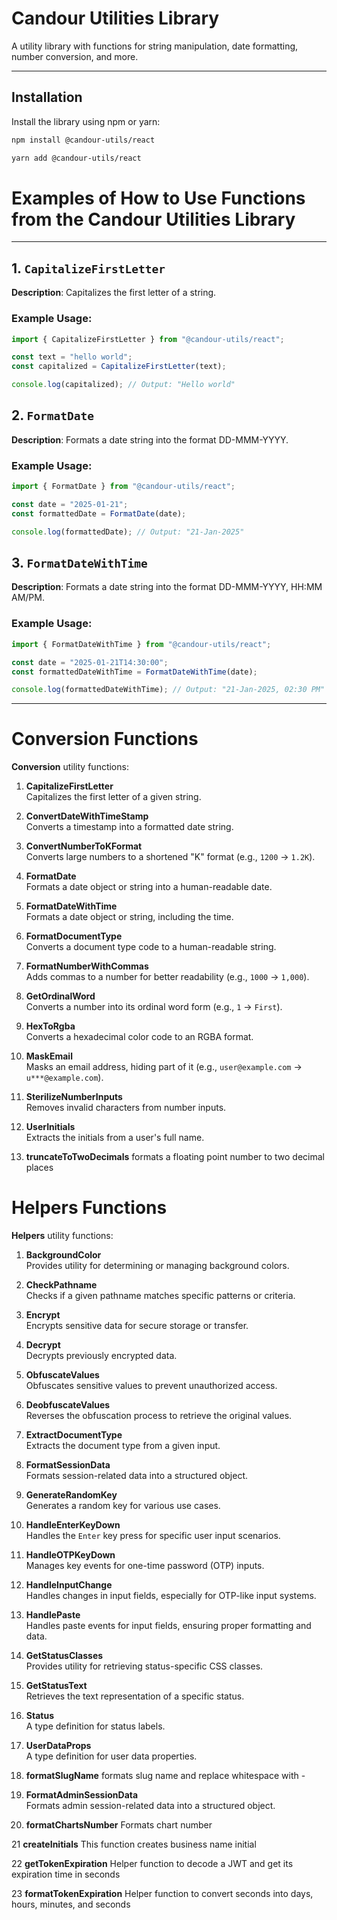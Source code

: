 # Candour Utilities Library

A utility library with functions for string manipulation, date formatting, number conversion, and more.

---

## Installation

Install the library using npm or yarn:

```bash
npm install @candour-utils/react
```

```bash
yarn add @candour-utils/react
```

# Examples of How to Use Functions from the Candour Utilities Library

---

## 1. `CapitalizeFirstLetter`

**Description**: Capitalizes the first letter of a string.

### Example Usage:

```typescript
import { CapitalizeFirstLetter } from "@candour-utils/react";

const text = "hello world";
const capitalized = CapitalizeFirstLetter(text);

console.log(capitalized); // Output: "Hello world"
```

## 2. `FormatDate`

**Description**: Formats a date string into the format DD-MMM-YYYY.

### Example Usage:

```typescript
import { FormatDate } from "@candour-utils/react";

const date = "2025-01-21";
const formattedDate = FormatDate(date);

console.log(formattedDate); // Output: "21-Jan-2025"
```

## 3. `FormatDateWithTime`

**Description**: Formats a date string into the format DD-MMM-YYYY, HH:MM AM/PM.

### Example Usage:

```typescript
import { FormatDateWithTime } from "@candour-utils/react";

const date = "2025-01-21T14:30:00";
const formattedDateWithTime = FormatDateWithTime(date);

console.log(formattedDateWithTime); // Output: "21-Jan-2025, 02:30 PM"
```

---

# Conversion Functions

**Conversion** utility functions:

1. **CapitalizeFirstLetter**  
   Capitalizes the first letter of a given string.

2. **ConvertDateWithTimeStamp**  
   Converts a timestamp into a formatted date string.

3. **ConvertNumberToKFormat**  
   Converts large numbers to a shortened "K" format (e.g., `1200` → `1.2K`).

4. **FormatDate**  
   Formats a date object or string into a human-readable date.

5. **FormatDateWithTime**  
   Formats a date object or string, including the time.

6. **FormatDocumentType**  
   Converts a document type code to a human-readable string.

7. **FormatNumberWithCommas**  
   Adds commas to a number for better readability (e.g., `1000` → `1,000`).

8. **GetOrdinalWord**  
   Converts a number into its ordinal word form (e.g., `1` → `First`).

9. **HexToRgba**  
   Converts a hexadecimal color code to an RGBA format.

10. **MaskEmail**  
    Masks an email address, hiding part of it (e.g., `user@example.com` → `u***@example.com`).

11. **SterilizeNumberInputs**  
    Removes invalid characters from number inputs.

12. **UserInitials**  
    Extracts the initials from a user's full name.

13. **truncateToTwoDecimals**
   formats a floating point number to two decimal places

# Helpers Functions

**Helpers** utility functions:

1. **BackgroundColor**  
   Provides utility for determining or managing background colors.

2. **CheckPathname**  
   Checks if a given pathname matches specific patterns or criteria.

3. **Encrypt**  
   Encrypts sensitive data for secure storage or transfer.

4. **Decrypt**  
   Decrypts previously encrypted data.

5. **ObfuscateValues**  
   Obfuscates sensitive values to prevent unauthorized access.

6. **DeobfuscateValues**  
   Reverses the obfuscation process to retrieve the original values.

7. **ExtractDocumentType**  
   Extracts the document type from a given input.

8. **FormatSessionData**  
   Formats session-related data into a structured object.

9. **GenerateRandomKey**  
   Generates a random key for various use cases.

10. **HandleEnterKeyDown**  
    Handles the `Enter` key press for specific user input scenarios.

11. **HandleOTPKeyDown**  
    Manages key events for one-time password (OTP) inputs.

12. **HandleInputChange**  
    Handles changes in input fields, especially for OTP-like input systems.

13. **HandlePaste**  
    Handles paste events for input fields, ensuring proper formatting and data.

14. **GetStatusClasses**  
    Provides utility for retrieving status-specific CSS classes.

15. **GetStatusText**  
    Retrieves the text representation of a specific status.

16. **Status**  
    A type definition for status labels.

17. **UserDataProps**  
    A type definition for user data properties.

18. **formatSlugName**
   formats slug name and replace whitespace with -

19. **FormatAdminSessionData**  
   Formats admin session-related data into a structured object.

20. **formatChartsNumber**
   Formats chart number

21 **createInitials**
   This function creates business name initial

22 **getTokenExpiration**
   Helper function to decode a JWT and get its expiration time in seconds


23 **formatTokenExpiration**
   Helper function to convert seconds into days, hours, minutes, and seconds



